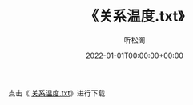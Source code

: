 ﻿---
title:  《关系温度.txt》
date:   2022-01-01T00:00:00+00:00
author: 听松阁
layout: post
permalink: /关系温度/
categories: 小说
tags: [小说]
---

点击《 [关系温度.txt](http://img.660000.xyz/bookstukust/book/bntxt/10/关系温度.txt)》进行下载